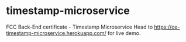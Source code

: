 # timestamp-microservice
FCC Back-End certificate - Timestamp Microservice
Head to https://ce-timestamp-microservice.herokuapp.com/ for live demo.
